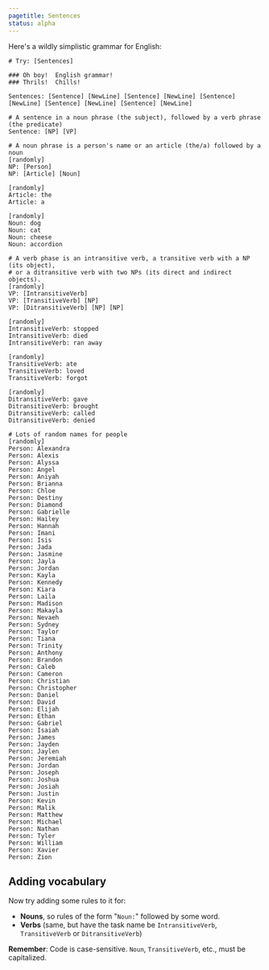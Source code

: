 ```yaml
---
pagetitle: Sentences
status: alpha
---
```

Here's a wildly simplistic grammar for English:
```Step
# Try: [Sentences]

### Oh boy!  English grammar!
### Thrils!  Chills!

Sentences: [Sentence] [NewLine] [Sentence] [NewLine] [Sentence] [NewLine] [Sentence] [NewLine] [Sentence] [NewLine]

# A sentence in a noun phrase (the subject), followed by a verb phrase (the predicate)
Sentence: [NP] [VP]

# A noun phrase is a person's name or an article (the/a) followed by a noun
[randomly]
NP: [Person]
NP: [Article] [Noun]

[randomly]
Article: the
Article: a

[randomly]
Noun: dog
Noun: cat
Noun: cheese
Noun: accordion

# A verb phase is an intransitive verb, a transitive verb with a NP (its object),
# or a ditransitive verb with two NPs (its direct and indirect objects).
[randomly]
VP: [IntransitiveVerb]
VP: [TransitiveVerb] [NP]
VP: [DitransitiveVerb] [NP] [NP]

[randomly]
IntransitiveVerb: stopped
IntransitiveVerb: died
IntransitiveVerb: ran away

[randomly]
TransitiveVerb: ate
TransitiveVerb: loved
TransitiveVerb: forgot

[randomly]
DitransitiveVerb: gave
DitransitiveVerb: brought
DitransitiveVerb: called
DitransitiveVerb: denied

# Lots of random names for people
[randomly]
Person: Alexandra
Person: Alexis
Person: Alyssa
Person: Angel
Person: Aniyah
Person: Brianna
Person: Chloe
Person: Destiny
Person: Diamond
Person: Gabrielle
Person: Hailey
Person: Hannah
Person: Imani
Person: Isis
Person: Jada
Person: Jasmine
Person: Jayla
Person: Jordan
Person: Kayla
Person: Kennedy
Person: Kiara
Person: Laila
Person: Madison
Person: Makayla
Person: Nevaeh
Person: Sydney
Person: Taylor
Person: Tiana
Person: Trinity
Person: Anthony
Person: Brandon
Person: Caleb
Person: Cameron
Person: Christian
Person: Christopher
Person: Daniel
Person: David
Person: Elijah
Person: Ethan
Person: Gabriel
Person: Isaiah
Person: James
Person: Jayden
Person: Jaylen
Person: Jeremiah
Person: Jordan
Person: Joseph
Person: Joshua
Person: Josiah
Person: Justin
Person: Kevin
Person: Malik
Person: Matthew
Person: Michael
Person: Nathan
Person: Tyler
Person: William
Person: Xavier
Person: Zion
```

## Adding vocabulary

Now try adding some rules to it for:

* **Nouns**, so rules of the form "`Noun:`" followed by some word.
* **Verbs** (same, but have the task name be `IntransitiveVerb`, `TransitiveVerb` or `DitransitiveVerb`)

**Remember**: Code is case-sensitive.  `Noun`, `TransitiveVerb`, etc., must be capitalized.
